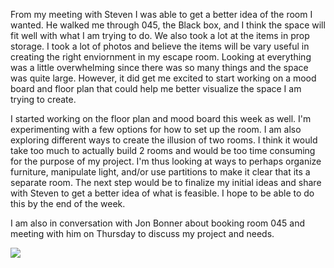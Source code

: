 From my meeting with Steven I was able to get a better idea of the room I wanted. He walked me through 045, the Black box, and I think the space will fit well with what I am trying to do. We also took a lot at the items in prop storage. I took a lot of photos and believe the items will be vary useful in creating the right enviornment in my escape room. Looking at everything was a little overwhelming since there was so many things and the space was quite large. However, it did get me excited to start working on a mood board and floor plan that could help me better visualize the space I am trying to create.

I started working on the floor plan and mood board this week as well. I'm experimenting with a few options for how to set up the room. I am also exploring different ways to create the illusion of two rooms. I think it would take too much to actually build 2 rooms and would be too time consuming for the purpose of my project. I'm thus looking at ways to perhaps organize furniture, manipulate light, and/or use partitions to make it clear that its a separate room. The next step would be to finalize my initial ideas and share with Steven to get a better idea of what is feasible. I hope to be able to do this by the end of the week. 

I am also in conversation with Jon Bonner about booking room 045 and meeting with him on Thursday to discuss my project and needs. 

![](MoodBoard/FloorPlan.png)



